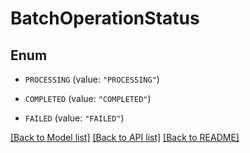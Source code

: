 # BatchOperationStatus

## Enum


* `PROCESSING` (value: `"PROCESSING"`)

* `COMPLETED` (value: `"COMPLETED"`)

* `FAILED` (value: `"FAILED"`)


[[Back to Model list]](../README.md#documentation-for-models) [[Back to API list]](../README.md#documentation-for-api-endpoints) [[Back to README]](../README.md)


